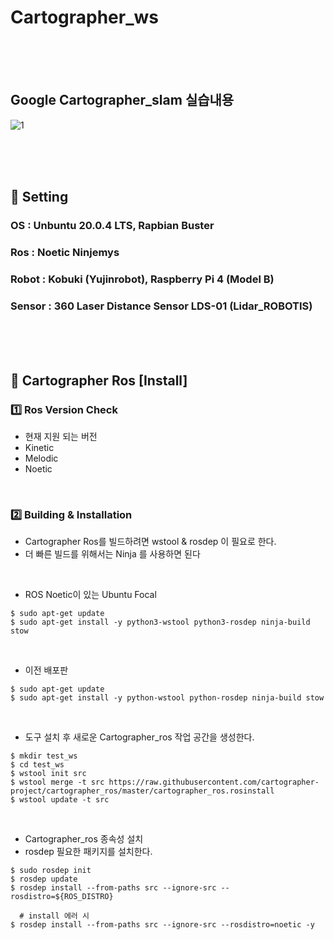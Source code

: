 # Cartographer_ws

<br><br><br>

## Google Cartographer_slam 실습내용
![1](https://user-images.githubusercontent.com/94280596/192159411-8c3549aa-d3c5-4656-92d9-2700a37c4d9e.png)


<br><br><br>


## :bell: Setting
### OS : Unbuntu 20.0.4 LTS, Rapbian Buster
### Ros : Noetic Ninjemys
### Robot : Kobuki (Yujinrobot),  Raspberry Pi 4 (Model B)
### Sensor : 360 Laser Distance Sensor LDS-01 (Lidar_ROBOTIS)



<br><br><br>

## :notebook: Cartographer Ros [Install]

### :one: Ros Version Check
- 현재 지원 되는 버전
- Kinetic
- Melodic
- Noetic

<br>

### :two: Building & Installation
- Cartographer Ros를 빌드하려면 wstool & rosdep 이 필요로 한다.
- 더 빠른 빌드를 위해서는 Ninja 를 사용하면 된다

<br>

- ROS Noetic이 있는 Ubuntu Focal
```
$ sudo apt-get update
$ sudo apt-get install -y python3-wstool python3-rosdep ninja-build stow
```

<br>

- 이전 배포판
```
$ sudo apt-get update
$ sudo apt-get install -y python-wstool python-rosdep ninja-build stow
```

<br>

- 도구 설치 후 새로운 Cartographer_ros 작업 공간을 생성한다.
```
$ mkdir test_ws
$ cd test_ws
$ wstool init src
$ wstool merge -t src https://raw.githubusercontent.com/cartographer-project/cartographer_ros/master/cartographer_ros.rosinstall
$ wstool update -t src
```

<br>

- Cartographer_ros 종속성 설치
- rosdep 필요한 패키지를 설치한다.
```
$ sudo rosdep init
$ rosdep update
$ rosdep install --from-paths src --ignore-src --rosdistro=${ROS_DISTRO}

  # install 에러 시
$ rosdep install --from-paths src --ignore-src --rosdistro=noetic -y

```










